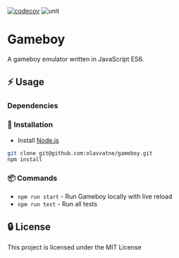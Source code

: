 [![codecov](https://codecov.io/gh/olavvatne/gameboy/graph/badge.svg?token=P5W11KAYQ8)](https://codecov.io/gh/olavvatne/gameboy)
![unit](https://img.shields.io/endpoint?url=https://gist.githubusercontent.com/olavvatne/91601614a85590cfb8a2cc810653ca49/raw/test-badge.json)

# Gameboy

A gameboy emulator written in JavaScript ES6.

## ⚡ Usage

### Dependencies

### 🔌 Installation

* Install [Node.js](https://nodejs.org/en/)

```bash
git clone git@github.com:olavvatne/gameboy.git
npm install
 ```

### 📦 Commands

* `npm run start` - Run Gameboy locally with live reload
* `npm run test` -  Run all tests

## 🔒 License

This project is licensed under the MIT License

